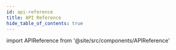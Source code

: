 ```yaml
---
id: api-reference
title: API Reference
hide_table_of_contents: true
---
```


import APIReference from '@site/src/components/APIReference'

<APIReference url="/picpay-docs-digital-payments/swagger/ecommerce-en.json" />